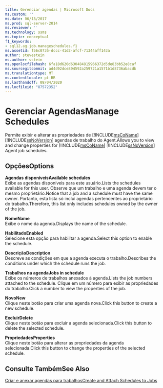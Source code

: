 ```yaml
---
title: Gerenciar agendas | Microsoft Docs
ms.custom: ''
ms.date: 06/13/2017
ms.prod: sql-server-2014
ms.reviewer: ''
ms.technology: ssms
ms.topic: conceptual
f1_keywords:
- sql12.ag.job.manageschedules.f1
ms.assetid: f56c0736-dccc-41d2-afcf-71344aff143a
author: stevestein
ms.author: sstein
ms.openlocfilehash: 6fa18d620d630484815966372d5de83bb52e8caf
ms.sourcegitcommit: ad4d92dce894592a259721a1571b1d8736abacdb
ms.translationtype: MT
ms.contentlocale: pt-BR
ms.lasthandoff: 08/04/2020
ms.locfileid: "87572352"
---
```

# <a name="manage-schedules"></a><span data-ttu-id="3e14b-102">Gerenciar Agendas</span><span class="sxs-lookup"><span data-stu-id="3e14b-102">Manage Schedules</span></span>
  <span data-ttu-id="3e14b-103">Permite exibir e alterar as propriedades de [!INCLUDE[msCoName](../../includes/msconame-md.md)] [!INCLUDE[ssNoVersion](../../includes/ssnoversion-md.md)] agendas de trabalho do Agent.</span><span class="sxs-lookup"><span data-stu-id="3e14b-103">Allows you to view and change properties for [!INCLUDE[msCoName](../../includes/msconame-md.md)] [!INCLUDE[ssNoVersion](../../includes/ssnoversion-md.md)] Agent job schedules.</span></span>  
  
## <a name="options"></a><span data-ttu-id="3e14b-104">Opções</span><span class="sxs-lookup"><span data-stu-id="3e14b-104">Options</span></span>  
 <span data-ttu-id="3e14b-105">**Agendas disponíveis**</span><span class="sxs-lookup"><span data-stu-id="3e14b-105">**Available schedules**</span></span>  
 <span data-ttu-id="3e14b-106">Exibe as agendas disponíveis para este usuário.</span><span class="sxs-lookup"><span data-stu-id="3e14b-106">Lists the schedules available for this user.</span></span> <span data-ttu-id="3e14b-107">Observe que um trabalho e uma agenda devem ter o mesmo proprietário.</span><span class="sxs-lookup"><span data-stu-id="3e14b-107">Notice that a job and a schedule must have the same owner.</span></span> <span data-ttu-id="3e14b-108">Portanto, esta lista só inclui agendas pertencentes ao proprietário do trabalho.</span><span class="sxs-lookup"><span data-stu-id="3e14b-108">Therefore, this list only includes schedules owned by the owner of the job.</span></span>  
  
 <span data-ttu-id="3e14b-109">**Nome**</span><span class="sxs-lookup"><span data-stu-id="3e14b-109">**Name**</span></span>  
 <span data-ttu-id="3e14b-110">Exibe o nome da agenda.</span><span class="sxs-lookup"><span data-stu-id="3e14b-110">Displays the name of the schedule.</span></span>  
  
 <span data-ttu-id="3e14b-111">**Habilitado**</span><span class="sxs-lookup"><span data-stu-id="3e14b-111">**Enabled**</span></span>  
 <span data-ttu-id="3e14b-112">Selecione esta opção para habilitar a agenda.</span><span class="sxs-lookup"><span data-stu-id="3e14b-112">Select this option to enable the schedule.</span></span>  
  
 <span data-ttu-id="3e14b-113">**Descrição**</span><span class="sxs-lookup"><span data-stu-id="3e14b-113">**Description**</span></span>  
 <span data-ttu-id="3e14b-114">Descreve as condições em que a agenda executa o trabalho.</span><span class="sxs-lookup"><span data-stu-id="3e14b-114">Describes the conditions under which the schedule runs the job.</span></span>  
  
 <span data-ttu-id="3e14b-115">**Trabalhos na agenda**</span><span class="sxs-lookup"><span data-stu-id="3e14b-115">**Jobs in schedule**</span></span>  
 <span data-ttu-id="3e14b-116">Exibe os números de trabalhos anexados à agenda.</span><span class="sxs-lookup"><span data-stu-id="3e14b-116">Lists the job numbers attached to the schedule.</span></span> <span data-ttu-id="3e14b-117">Clique em um número para exibir as propriedades do trabalho.</span><span class="sxs-lookup"><span data-stu-id="3e14b-117">Click a number to view the properties of the job.</span></span>  
  
 <span data-ttu-id="3e14b-118">**Novo**</span><span class="sxs-lookup"><span data-stu-id="3e14b-118">**New**</span></span>  
 <span data-ttu-id="3e14b-119">Clique neste botão para criar uma agenda nova.</span><span class="sxs-lookup"><span data-stu-id="3e14b-119">Click this button to create a new schedule.</span></span>  
  
 <span data-ttu-id="3e14b-120">**Excluir**</span><span class="sxs-lookup"><span data-stu-id="3e14b-120">**Delete**</span></span>  
 <span data-ttu-id="3e14b-121">Clique neste botão para excluir a agenda selecionada.</span><span class="sxs-lookup"><span data-stu-id="3e14b-121">Click this button to delete the selected schedule.</span></span>  
  
 <span data-ttu-id="3e14b-122">**Propriedades**</span><span class="sxs-lookup"><span data-stu-id="3e14b-122">**Properties**</span></span>  
 <span data-ttu-id="3e14b-123">Clique neste botão para alterar as propriedades da agenda selecionada.</span><span class="sxs-lookup"><span data-stu-id="3e14b-123">Click this button to change the properties of the selected schedule.</span></span>  
  
## <a name="see-also"></a><span data-ttu-id="3e14b-124">Consulte Também</span><span class="sxs-lookup"><span data-stu-id="3e14b-124">See Also</span></span>  
 [<span data-ttu-id="3e14b-125">Criar e anexar agendas para trabalhos</span><span class="sxs-lookup"><span data-stu-id="3e14b-125">Create and Attach Schedules to Jobs</span></span>](create-and-attach-schedules-to-jobs.md)  
  
  
